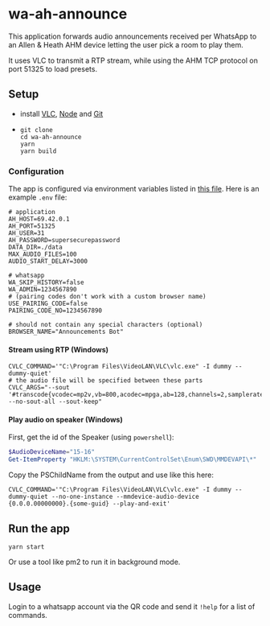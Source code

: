 # wa-ah-announce

This application forwards audio announcements received per WhatsApp to an Allen & Heath AHM device letting the user pick a room to play them.

It uses VLC to transmit a RTP stream, while using the AHM TCP protocol on port 51325 to load presets.

## Setup

- install [VLC](https://www.videolan.org/vlc/index.de.html), [Node](https://nodejs.org/en/download) and [Git](https://git-scm.com/downloads)
- ```
  git clone
  cd wa-ah-announce
  yarn
  yarn build
  ```

### Configuration

The app is configured via environment variables listed in [this file](./src/config/env.ts). Here is an example `.env` file:

```
# application
AH_HOST=69.42.0.1
AH_PORT=51325
AH_USER=31
AH_PASSWORD=supersecurepassword
DATA_DIR=./data
MAX_AUDIO_FILES=100
AUDIO_START_DELAY=3000

# whatsapp
WA_SKIP_HISTORY=false
WA_ADMIN=1234567890
# (pairing codes don't work with a custom browser name)
USE_PAIRING_CODE=false
PAIRING_CODE_NO=1234567890

# should not contain any special characters (optional)
BROWSER_NAME="Announcements Bot"
```

#### Stream using RTP (Windows)

```
CVLC_COMMAND='"C:\Program Files\VideoLAN\VLC\vlc.exe" -I dummy --dummy-quiet'
# the audio file will be specified between these parts
CVLC_ARGS="--sout '#transcode{vcodec=mp2v,vb=800,acodec=mpga,ab=128,channels=2,samplerate=48000,scodec=none}:rtp{dst=192.168.2.8,port=5004,mux=ts,sap,name=Announcement}' --no-sout-all --sout-keep"
```

#### Play audio on speaker (Windows)

First, get the id of the Speaker (using `powershell`):

```powershell
$AudioDeviceName="15-16"
Get-ItemProperty "HKLM:\SYSTEM\CurrentControlSet\Enum\SWD\MMDEVAPI\*" | Where-Object {($_.FriendlyName -Match $AudioDeviceName) -and ($_.PSChildName -Match "0\.0\.0")} | Select-Object -Property FriendlyName,PSChildName
```

Copy the PSChildName from the output and use like this here:

```
CVLC_COMMAND='"C:\Program Files\VideoLAN\VLC\vlc.exe" -I dummy --dummy-quiet --no-one-instance --mmdevice-audio-device {0.0.0.00000000}.{some-guid} --play-and-exit'
```

## Run the app

```
yarn start
```

Or use a tool like pm2 to run it in background mode.

## Usage

Login to a whatsapp account via the QR code and send it `!help` for a list of commands.
